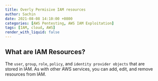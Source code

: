 ```yaml
---
title: Overly Permisive IAM resources
author: Sachin
date: 2021-08-08 14:10:00 +0800
categories: [AWS Pentesting, AWS IAM Exploitation]
tags: [IAM, cloud, AWS]
render_with_liquid: false
---
```



## What are IAM Resources?

The `user`, `group`, `role`, `policy`, and `identity provider objects` that are stored in IAM. As with other AWS services, you can add, edit, and remove resources from IAM.








